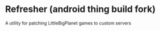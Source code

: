 # Refresher (android thing build fork)
A utility for patching LittleBigPlanet games to custom servers
